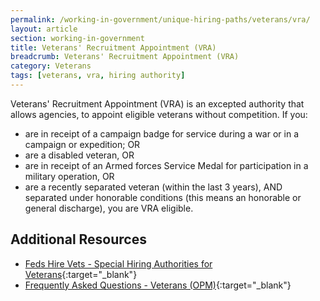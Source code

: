 ```yaml
---
permalink: /working-in-government/unique-hiring-paths/veterans/vra/
layout: article
section: working-in-government
title: Veterans' Recruitment Appointment (VRA)
breadcrumb: Veterans' Recruitment Appointment (VRA)
category: Veterans
tags: [veterans, vra, hiring authority]
---
```


Veterans' Recruitment Appointment (VRA) is an excepted authority that allows agencies, to appoint eligible veterans without competition. If you:

* are in receipt of a campaign badge for service during a war or in a campaign or expedition; OR
* are a disabled veteran, OR
* are in receipt of an Armed forces Service Medal for participation in a military operation, OR
* are a recently separated veteran (within the last 3 years), AND separated under honorable conditions (this means an honorable or general discharge), you are VRA eligible.

## Additional Resources

* [Feds Hire Vets - Special Hiring Authorities for Veterans](https://fedshirevets.gov/job/shav/index.aspx){:target="_blank"}
* [Frequently Asked Questions - Veterans (OPM)](https://www.opm.gov/FAQS/topic/veterans/index.aspx){:target="_blank"}
